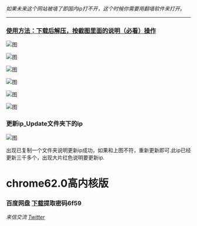_如果未来这个网站被墙了即国内ip打不开，这个时候你需要用翻墙软件来打开。_

***
### [使用方法：下载后解压，按截图里面的说明（必看）操作](https://github.com/gugejun/Github/wiki)




![图](https://github.com/gugejun/chrome62.0/blob/master/1.png?raw=true)



![图](https://github.com/gugejun/chrome62.0/blob/master/2.png?raw=true)



![图](https://github.com/gugejun/chrome62.0/blob/master/3.png?raw=true)



![图](https://github.com/gugejun/chrome62.0/blob/master/4.png?raw=true)



![图](https://github.com/gugejun/chrome62.0/blob/master/5.png?raw=true)

![图](https://github.com/gugejun/chrome62.0/blob/master/6.png?raw=true)



### 更新ip_Update文件夹下的ip
![图](https://github.com/gugejun/chrome62.0/blob/master/7.png?raw=true)


出现已复制一个文件夹说明更新ip成功，如果和上图不符，重新更新即可.此ip已经更新三千多个，出现大片红色说明要更新ip.

# chrome62.0高内核版

### 百度网盘  [下载](https://pan.baidu.com/s/1qY7FuLu)提取密码6f59




_来信交流       [Twitter](https://twitter.com/gugejun)_



